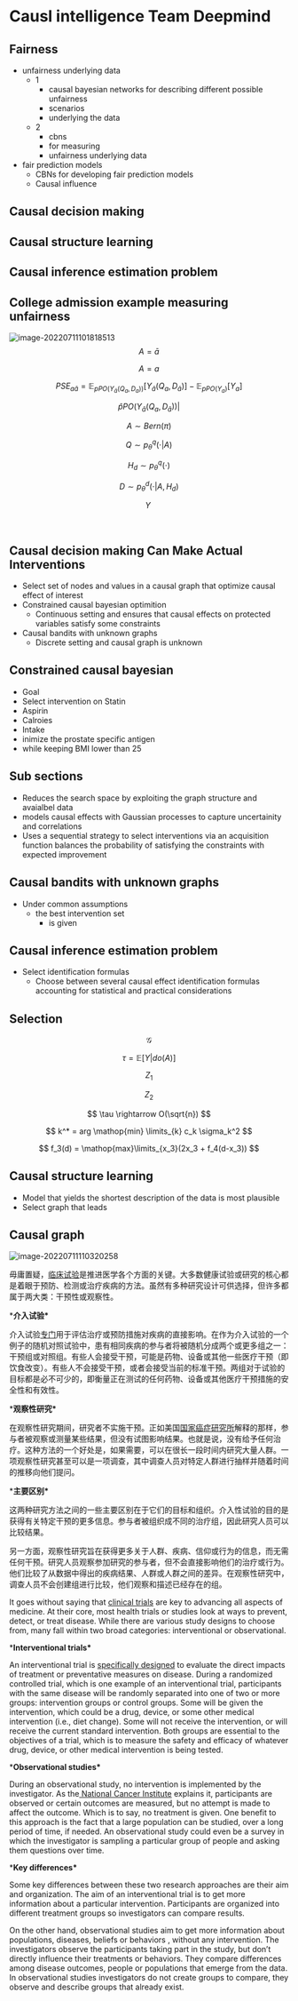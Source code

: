 # Causl intelligence Team Deepmind

## Fairness

- unfairness underlying data
  - 1
    - causal bayesian networks for describing different possible unfairness
    - scenarios 
    - underlying the data
  - 2
    - cbns
    - for measuring 
    - unfairness underlying data
- fair prediction models
  - CBNs for developing fair prediction models
  - Causal influence 

## Causal decision making



## Causal structure learning



## Causal inference estimation problem



## College admission example measuring unfairness

![image-20220711101818513](https://asdsadsadsad.oss-cn-beijing.aliyuncs.com/image-20220711101818513.png)
$$
A=\bar{a}
$$

$$
A=a
$$

$$
PSE_{a\bar{a}}=\mathbb{E}_{p PO(Y_{\bar{a}}(Q_a, D_a))}[Y_\bar{a}(Q_a,D_\bar{a})]-\mathbb{E}_{p PO(Y_a)}[Y_a]
$$

$$
\hat{p}PO(Y_{\hat{a}}(Q_a,D_\hat{a}))|
$$

$$
A \sim Bern (\pi)
$$

$$
Q \sim p_{\theta}^{q}(\cdot |A)
$$

$$
H_d \sim p_\theta^q (\cdot)
$$

$$
D \sim p_\theta^d ( \cdot |A,H_d)
$$

$$
Y \
$$

$$
\
$$

## Causal decision making Can Make Actual Interventions

- Select set of nodes and values in a causal graph that optimize causal effect of interest
- Constrained causal bayesian optimition
  - Continuous setting and ensures that causal effects on protected variables satisfy some constraints
- Causal bandits with unknown graphs
  - Discrete setting and causal graph is unknown

## Constrained causal bayesian 

- Goal
- Select intervention on Statin
- Aspirin 
- Calroies
- Intake
- inimize the prostate specific antigen 
- while keeping BMI lower than 25

## Sub sections

- Reduces the search space by exploiting the graph structure and avaialbel data
- models causal effects with Gaussian processes to capture uncertainity and correlations
- Uses a sequential strategy to select interventions via an acquisition function balances the probability of satisfying the constraints with expected improvement

## Causal bandits with unknown graphs

- Under common assumptions
  - the best intervention set
    - is given

## Causal inference estimation problem

- Select identification formulas
  - Choose between several causal effect identification formulas accounting for statistical and practical considerations

## Selection 

$$
\mathcal{G}
$$

$$
\tau = \mathbb{E}[Y|do (A)]
$$

$$
Z_1
$$

$$
Z_2
$$

$$
\tau \rightarrow O(\sqrt{n})
$$

$$
k^* = arg \mathop{min} \limits_{k} c_k \sigma_k^2
$$

$$
f_3(d) = \mathop{max}\limits_{x_3}(2x_3 + f_4(d-x_3))
$$

## Causal structure learning

- Model that yields the shortest description of the data is most plausible 
- Select graph that leads 

## Causal graph

![image-20220711110320258](https://asdsadsadsad.oss-cn-beijing.aliyuncs.com/image-20220711110320258.png)

毋庸置疑，[临床试验](https://blog.trialspark.com/what-are-clinical-trials/)是推进医学各个方面的关键。大多数健康试验或研究的核心都是着眼于预防、检测或治疗疾病的方法。虽然有多种研究设计可供选择，但许多都属于两大类：干预性或观察性。

***介入试验\***

介入试验[专门](https://www.ncbi.nlm.nih.gov/pmc/articles/PMC4083571/)用于评估治疗或预防措施对疾病的直接影响。在作为介入试验的一个例子的随机对照试验中，患有相同疾病的参与者将被随机分成两个或更多组之一：干预组或对照组。有些人会接受干预，可能是药物、设备或其他一些医疗干预（即饮食改变）。有些人不会接受干预，或者会接受当前的标准干预。两组对于试验的目标都是必不可少的，即衡量正在测试的任何药物、设备或其他医疗干预措施的安全性和有效性。

***观察性研究\***

在观察性研究期间，研究者不实施干预。正如美国[国家癌症研究所](https://www.cancer.gov/publications/dictionaries/cancer-terms/def/observational-study)解释的那样，参与者被观察或测量某些结果，但没有试图影响结果。也就是说，没有给予任何治疗。这种方法的一个好处是，如果需要，可以在很长一段时间内研究大量人群。一项观察性研究甚至可以是一项调查，其中调查人员对特定人群进行抽样并随着时间的推移向他们提问。 

***主要区别\***

这两种研究方法之间的一些主要区别在于它们的目标和组织。介入性试验的目的是获得有关特定干预的更多信息。参与者被组织成不同的治疗组，因此研究人员可以比较结果。 

另一方面，观察性研究旨在获得更多关于人群、疾病、信仰或行为的信息，而无需任何干预。研究人员观察参加研究的参与者，但不会直接影响他们的治疗或行为。他们比较了从数据中得出的疾病结果、人群或人群之间的差异。在观察性研究中，调查人员不会创建组进行比较，他们观察和描述已经存在的组。



It goes without saying that [clinical trials](https://blog.trialspark.com/what-are-clinical-trials/) are key to advancing all aspects of medicine. At their core, most health trials or studies look at ways to prevent, detect, or treat disease. While there are various study designs to choose from, many fall within two broad categories: interventional or observational.

***Interventional trials\***

An interventional trial is [specifically designed](https://www.ncbi.nlm.nih.gov/pmc/articles/PMC4083571/) to evaluate the direct impacts of treatment or preventative measures on disease. During a randomized controlled trial, which is one example of an interventional trial, participants with the same disease will be randomly separated into one of two or more groups: intervention groups or control groups. Some will be given the intervention, which could be a drug, device, or some other medical intervention (i.e., diet change). Some will not receive the intervention, or will receive the current standard intervention. Both groups are essential to the objectives of a trial, which is to measure the safety and efficacy of whatever drug, device, or other medical intervention is being tested.

***Observational studies\***

During an observational study, no intervention is implemented by the investigator. As the[ National Cancer Institute](https://www.cancer.gov/publications/dictionaries/cancer-terms/def/observational-study) explains it, participants are observed or certain outcomes are measured, but no attempt is made to affect the outcome. Which is to say, no treatment is given. One benefit to this approach is the fact that a large population can be studied, over a long period of time, if needed. An observational study could even be a survey in which the investigator is sampling a particular group of people and asking them questions over time. 

***Key differences\***

Some key differences between these two research approaches are their aim and organization. The aim of an interventional trial is to get more information about a particular intervention. Participants are organized into different treatment groups so investigators can compare results. 

On the other hand, observational studies aim to get more information about populations, diseases, beliefs or behaviors , without any intervention. The investigators observe the participants taking part in the study, but don’t directly influence their treatments or behaviors. They compare differences among disease outcomes, people or populations that emerge from the data. In observational studies investigators do not create groups to compare, they observe and describe groups that already exist.